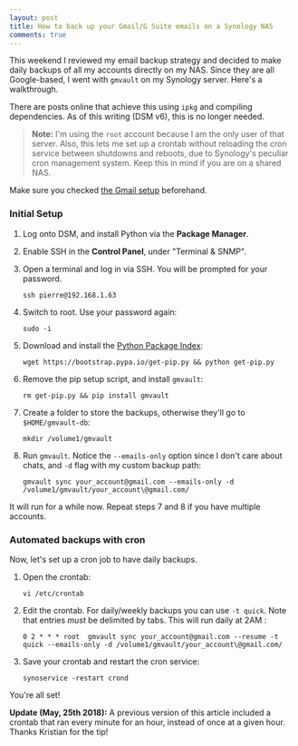 ```yaml
---
layout: post
title: How to back up your Gmail/G Suite emails on a Synology NAS
comments: true
---
```


This weekend I reviewed my email backup strategy and decided to make daily backups of all my accounts directly on my NAS. Since they are all Google-based, I went with `gmvault` on my Synology server. Here's a walkthrough.

There are posts online that achieve this using `ipkg` and compiling dependencies. As of this writing (DSM v6), this is no longer needed.

> **Note:** I'm using the `root` account because I am the only user of that server. Also, this lets me set up a crontab without reloading the cron service between shutdowns and reboots, due to Synology's peculiar cron management system. Keep this in mind if you are on a shared NAS.

Make sure you checked [the Gmail setup](http://gmvault.org/gmail_setup.html) beforehand.

### Initial Setup

1. Log onto DSM, and install Python via the **Package Manager**.

2. Enable SSH in the **Control Panel**, under "Terminal & SNMP".

3. Open a terminal and log in via SSH. You will be prompted for your password.

    ```shell
    ssh pierre@192.168.1.63
    ```

4. Switch to root. Use your password again:

    ```shell
    sudo -i
    ```

5. Download and install the [Python Package Index](https://pypi.python.org/pypi):

    ```shell
    wget https://bootstrap.pypa.io/get-pip.py && python get-pip.py
    ```

6. Remove the pip setup script, and install `gmvault`:

    ```shell
    rm get-pip.py && pip install gmvault
    ```

7. Create a folder to store the backups, otherwise they'll go to `$HOME/gmvault-db`:

    ```shell
    mkdir /volume1/gmvault
    ```

8. Run `gmvault`. Notice the `--emails-only` option since I don't care about chats, and `-d` flag with my custom backup path:

   ```shell
   gmvault sync your_account@gmail.com --emails-only -d /volume1/gmvault/your_account\@gmail.com/
   ```

It will run for a while now. Repeat steps 7 and 8 if you have multiple accounts.

### Automated backups with cron

Now, let's set up a cron job to have daily backups.

1. Open the crontab:

    ```shell
    vi /etc/crontab
    ```

2. Edit the crontab. For daily/weekly backups you can use `-t quick`. Note that entries _must_ be delimited by tabs. This will run daily at 2AM :

   ```text
   0 2 * * * root  gmvault sync your_account@gmail.com --resume -t quick --emails-only -d /volume1/gmvault/your_account\@gmail.com/
   ```

3. Save your crontab and restart the cron service:

   ```shell
   synoservice -restart crond
   ```

You're all set!

**Update (May, 25th 2018):** A previous version of this article included a crontab that ran every minute for an hour, instead of once at a given hour. Thanks Kristian for the tip!